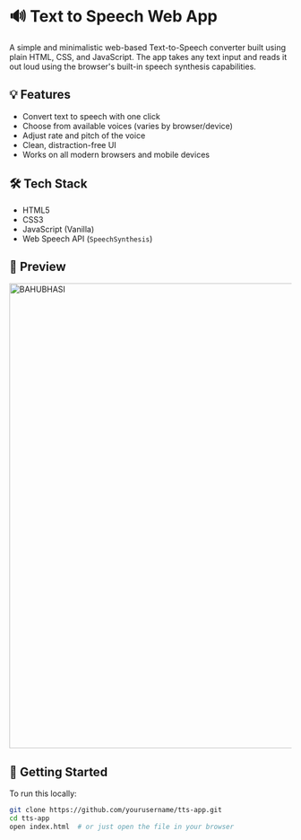 # 🔊 Text to Speech Web App

A simple and minimalistic web-based Text-to-Speech converter built using plain HTML, CSS, and JavaScript. The app takes any text input and reads it out loud using the browser's built-in speech synthesis capabilities.

## 💡 Features

- Convert text to speech with one click
- Choose from available voices (varies by browser/device)
- Adjust rate and pitch of the voice
- Clean, distraction-free UI
- Works on all modern browsers and mobile devices

## 🛠️ Tech Stack

- HTML5
- CSS3
- JavaScript (Vanilla)
- Web Speech API (`SpeechSynthesis`)

## 📸 Preview

<img width="974" height="829" alt="BAHUBHASI" src="https://github.com/user-attachments/assets/0209527c-4034-4488-9d76-671ae31aff0f" />


## 🚀 Getting Started

To run this locally:

```bash
git clone https://github.com/yourusername/tts-app.git
cd tts-app
open index.html  # or just open the file in your browser
